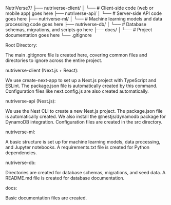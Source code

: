 NutriVerse7/
├── nutriverse-client/
│ └── # Client-side code (web or mobile app) goes here
├── nutriverse-api/
│ └── # Server-side API code goes here
├── nutriverse-ml/
│ └── # Machine learning models and data processing code goes here
├── nutriverse-db/
│ └── # Database schemas, migrations, and scripts go here
├── docs/
│ └── # Project documentation goes here
└── .gitignore

Root Directory:

The main .gitignore file is created here, covering common files and directories to ignore across the entire project.

nutriverse-client (Next.js + React):

We use create-next-app to set up a Next.js project with TypeScript and ESLint.
The package.json file is automatically created by this command.
Configuration files like next.config.js are also created automatically.

nutriverse-api (Nest.js):

We use the Nest CLI to create a new Nest.js project.
The package.json file is automatically created.
We also install the @nestjs/dynamodb package for DynamoDB integration.
Configuration files are created in the src directory.

nutriverse-ml:

A basic structure is set up for machine learning models, data processing, and Jupyter notebooks.
A requirements.txt file is created for Python dependencies.

nutriverse-db:

Directories are created for database schemas, migrations, and seed data.
A README.md file is created for database documentation.

docs:

Basic documentation files are created.
